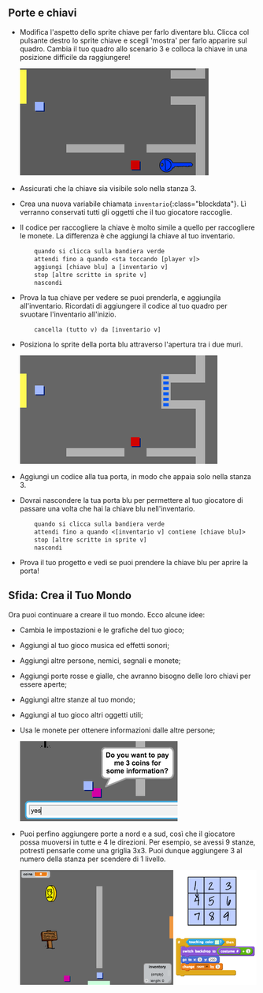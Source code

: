 ## Porte e chiavi

+ Modifica l'aspetto dello sprite chiave per farlo diventare blu. Clicca col pulsante destro lo sprite chiave e scegli 'mostra' per farlo apparire sul quadro. Cambia il tuo quadro allo scenario 3 e colloca la chiave in una posizione difficile da raggiungere!

 	![screenshot](images/world-key.png)

+ Assicurati che la chiave sia visibile solo nella stanza 3.

+ Crea una nuova variabile chiamata `inventario`{:class="blockdata"}. Lì verranno conservati tutti gli oggetti che il tuo giocatore raccoglie.

+ Il codice per raccogliere la chiave è molto simile a quello per raccogliere le monete. La differenza è che aggiungi la chiave al tuo inventario.

	```blocks
		quando si clicca sulla bandiera verde
		attendi fino a quando <sta toccando [player v]>
		aggiungi [chiave blu] a [inventario v]
		stop [altre scritte in sprite v]
		nascondi
	```

+ Prova la tua chiave per vedere se puoi prenderla, e aggiungila all'inventario. Ricordati di aggiungere il codice al tuo quadro per svuotare l'inventario all'inizio.

	```blocks
		cancella (tutto v) da [inventario v]
	```

+ Posiziona lo sprite della porta blu attraverso l'apertura tra i due muri.

	![screenshot](images/world-door.png)

+ Aggiungi un codice alla tua porta, in modo che appaia solo nella stanza 3.

+ Dovrai nascondere la tua porta blu per permettere al tuo giocatore di passare una volta che hai la chiave blu nell'inventario.

	```blocks
		quando si clicca sulla bandiera verde
		attendi fino a quando <[inventario v] contiene [chiave blu]>
		stop [altre scritte in sprite v]
		nascondi
	```

+ Prova il tuo progetto e vedi se puoi prendere la chiave blu per aprire la porta!

## Sfida: Crea il Tuo Mondo 
Ora puoi continuare a creare il tuo mondo. Ecco alcune idee:

+ Cambia le impostazioni e le grafiche del tuo gioco;
+ Aggiungi al tuo gioco musica ed effetti sonori;
+ Aggiungi altre persone, nemici, segnali e monete;
+ Aggiungi porte rosse e gialle, che avranno bisogno delle loro chiavi per essere aperte;
+ Aggiungi altre stanze al tuo mondo;
+ Aggiungi al tuo gioco altri oggetti utili;

+ Usa le monete per ottenere informazioni dalle altre persone;

	![screenshot](images/world-bribe.png)

+ Puoi perfino aggiungere porte a nord e a sud, così che il giocatore possa muoversi in tutte e 4 le direzioni. Per esempio, se avessi 9 stanze, potresti pensarle come una griglia 3x3. Puoi dunque aggiungere 3 al numero della stanza per scendere di 1 livello.

	![screenshot](images/world-north-south.png)

